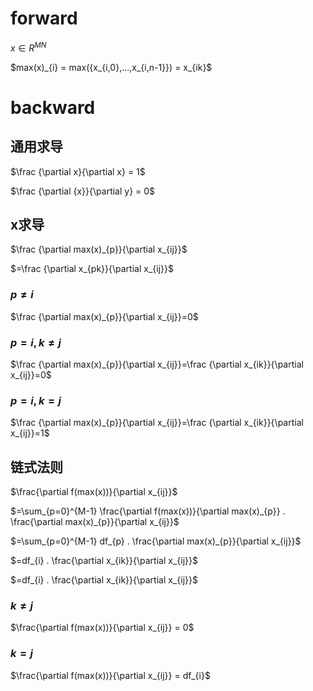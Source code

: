 # forward
$x \in R^{MN}$

<p>
$max(x)_{i} = max({x_{i,0},...,x_{i,n-1}}) = x_{ik}$
</p>

# backward
## 通用求导

$\frac {\partial x}{\partial x} = 1$

$\frac {\partial {x}}{\partial y} = 0$

## x求导

<p>
$\frac {\partial max(x)_{p}}{\partial x_{ij}}$
</p>

<p>
$=\frac {\partial x_{pk}}{\partial x_{ij}}$
</p>

### $p \neq i$
<p>
$\frac {\partial max(x)_{p}}{\partial x_{ij}}=0$
</p>

### $p = i, k \neq j$
<p>
$\frac {\partial max(x)_{p}}{\partial x_{ij}}=\frac {\partial x_{ik}}{\partial x_{ij}}=0$
</p>

### $p = i, k = j$
<p>
$\frac {\partial max(x)_{p}}{\partial x_{ij}}=\frac {\partial x_{ik}}{\partial x_{ij}}=1$
</p>

## 链式法则

$\frac{\partial f(max(x))}{\partial x_{ij}}$

<p>
$=\sum_{p=0}^{M-1} \frac{\partial f(max(x))}{\partial max(x)_{p}} . \frac{\partial max(x)_{p}}{\partial x_{ij}}$
</p>

<p>
$=\sum_{p=0}^{M-1} df_{p} . \frac{\partial max(x)_{p}}{\partial x_{ij}}$
</p>

<p>
$=df_{i} . \frac{\partial x_{ik}}{\partial x_{ij}}$
</p>

<p>
$=df_{i} . \frac{\partial x_{ik}}{\partial x_{ij}}$
</p>

### $k \neq j$

$\frac{\partial f(max(x))}{\partial x_{ij}} = 0$

### $k = j$

$\frac{\partial f(max(x))}{\partial x_{ij}} = df_{i}$

